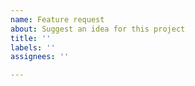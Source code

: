 ```yaml
---
name: Feature request
about: Suggest an idea for this project
title: ''
labels: ''
assignees: ''

---
```


<!--
For suggestions related to the Gleam compiler itself and thus
not related to the Nix target, consider opening an issue on
upstream first, at https://github.com/gleam-lang/gleam
-->
